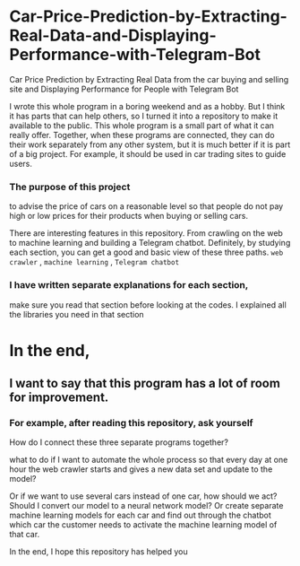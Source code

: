 # Car-Price-Prediction-by-Extracting-Real-Data-and-Displaying-Performance-with-Telegram-Bot
Car Price Prediction by Extracting Real Data  from the car buying and selling site and Displaying Performance for People with Telegram Bot

I wrote this whole program in a boring weekend and as a hobby. But I think it has parts that can help others, so I turned it into a repository to make it available to the public. This whole program is a small part of what it can really offer. Together, when these programs are connected, they can do their work separately from any other system, but it is much better if it is part of a big project. For example, it should be used in car trading sites to guide users.

### The purpose of this project 

to advise the price of cars on a reasonable level 
so that people do not pay high or low prices for their products when buying or selling cars.

There are interesting features in this repository. From crawling on the web to machine learning and building a Telegram chatbot. 
Definitely, by studying each section, you can get a good and basic view of these three paths. `web crawler` , `machine learning` , `Telegram chatbot`

### I have written separate explanations for each section, 
make sure you read that section before looking at the codes. I explained all the libraries you need in that section

# In the end, 

## I want to say that this program has a lot of room for improvement.

### For example, after reading this repository, ask yourself 

How do I connect these three separate programs together?

what to do if I want to automate the whole process so that every day at one hour the web crawler starts and gives a new data set and update to the model?

Or if we want to use several cars instead of one car, how should we act? Should I convert our model to a neural network model? Or create separate machine learning models for each car and find out through the chatbot which car the customer needs to activate the machine learning model of that car.

In the end, I hope this repository has helped you
